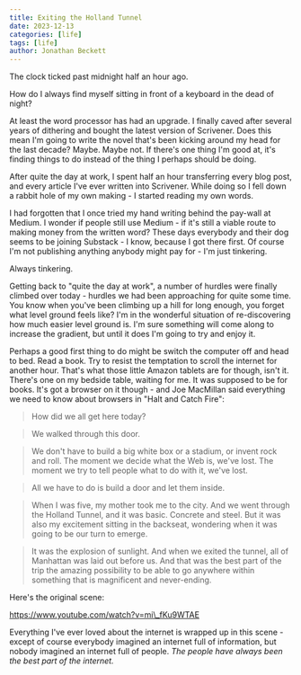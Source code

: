 ```yaml
---
title: Exiting the Holland Tunnel
date: 2023-12-13
categories: [life]
tags: [life]
author: Jonathan Beckett
---
```


The clock ticked past midnight half an hour ago.

How do I always find myself sitting in front of a keyboard in the dead of night?

At least the word processor has had an upgrade. I finally caved after several years of dithering and bought the latest version of Scrivener. Does this mean I'm going to write the novel that's been kicking around my head for the last decade? Maybe. Maybe not. If there's one thing I'm good at, it's finding things to do instead of the thing I perhaps should be doing.

After quite the day at work, I spent half an hour transferring every blog post, and every article I've ever written into Scrivener. While doing so I fell down a rabbit hole of my own making - I started reading my own words.

I had forgotten that I once tried my hand writing behind the pay-wall at Medium. I wonder if people still use Medium - if it's still a viable route to making money from the written word? These days everybody and their dog seems to be joining Substack - I know, because I got there first. Of course I'm not publishing anything anybody might pay for - I'm just tinkering.

Always tinkering.

Getting back to "quite the day at work", a number of hurdles were finally climbed over today - hurdles we had been approaching for quite some time. You know when you've been climbing up a hill for long enough, you forget what level ground feels like? I'm in the wonderful situation of re-discovering how much easier level ground is. I'm sure something will come along to increase the gradient, but until it does I'm going to try and enjoy it.

Perhaps a good first thing to do might be switch the computer off and head to bed. Read a book. Try to resist the temptation to scroll the internet for another hour. That's what those little Amazon tablets are for though, isn't it. There's one on my bedside table, waiting for me. It was supposed to be for books. It's got a browser on it though - and Joe MacMillan said everything we need to know about browsers in "Halt and Catch Fire":

> 

> How did we all get here today?

> 

> 

> We walked through this door.

> 

> 

> We don't have to build a big white box or a stadium, or invent rock and roll. The moment we decide what the Web is, we've lost. The moment we try to tell people what to do with it, we've lost.

> 

> 

> All we have to do is build a door and let them inside.

> 

> 

> When I was five, my mother took me to the city. And we went through the Holland Tunnel, and it was basic. Concrete and steel. But it was also my excitement sitting in the backseat, wondering when it was going to be our turn to emerge.

> 

> 

> It was the explosion of sunlight. And when we exited the tunnel, all of Manhattan was laid out before us. And that was the best part of the trip the amazing possibility to be able to go anywhere within something that is magnificent and never-ending.

> 

> 

> 

Here's the original scene:

https://www.youtube.com/watch?v=mi\_fKu9WTAE

Everything I've ever loved about the internet is wrapped up in this scene - except of course everybody imagined an internet full of information, but nobody imagined an internet full of people. *The people have always been the best part of the internet.*
